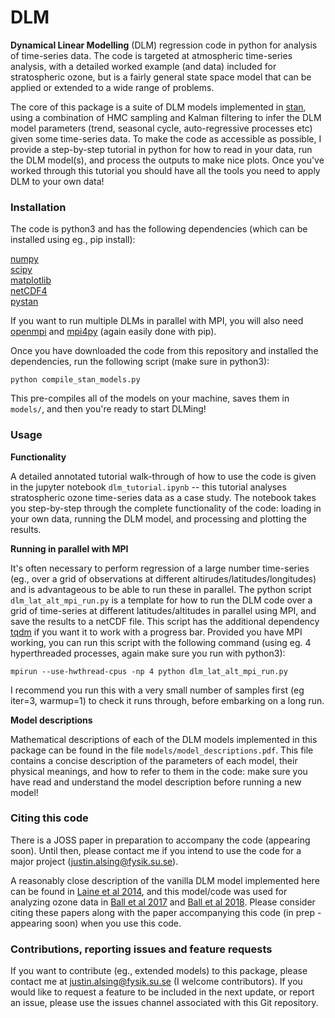 # DLM

**Dynamical Linear Modelling** (DLM) regression code in python for analysis of time-series data. The code is targeted at atmospheric time-series analysis, with a detailed worked example (and data) included for stratospheric ozone, but is a fairly general state space model that can be applied or extended to a wide range of problems.

The core of this package is a suite of DLM models implemented in [stan](https://mc-stan.org), using a combination of HMC sampling and Kalman filtering to infer the DLM model parameters (trend, seasonal cycle, auto-regressive processes etc) given some time-series data. To make the code as accessible as possible, I provide a step-by-step tutorial in python for how to read in your data, run the DLM model(s), and process the outputs to make nice plots. Once you've worked through this tutorial you should have all the tools you need to apply DLM to your own data!

### Installation

The code is python3 and has the following dependencies (which can be installed using eg., pip install):

[numpy](http://www.numpy.org)<br/>
[scipy](https://www.scipy.org)<br/>
[matplotlib](https://matplotlib.org)<br/>
[netCDF4](https://pypi.org/project/netcdf/)<br/>
[pystan](https://pystan.readthedocs.io/en/latest/)<br/>

If you want to run multiple DLMs in parallel with MPI, you will also need [openmpi](https://www.open-mpi.org) and [mpi4py](https://mpi4py.readthedocs.io/en/stable/install.html) (again easily done with pip).

Once you have downloaded the code from this repository and installed the dependencies, run the following script (make sure in python3):

`python compile_stan_models.py`

This pre-compiles all of the models on your machine, saves them in `models/`, and then you're ready to start DLMing!

### Usage

**Functionality**

A detailed annotated tutorial walk-through of how to use the code is given in the jupyter notebook `dlm_tutorial.ipynb` -- this tutorial analyses stratospheric ozone time-series data as a case study. The notebook takes you step-by-step through the complete functionality of the code: loading in your own data, running the DLM model, and processing and plotting the results.  

**Running in parallel with MPI**

It's often necessary to perform regression of a large number time-series (eg., over a grid of observations at different altirudes/latitudes/longitudes) and is advantageous to be able to run these in parallel. The python script `dlm_lat_alt_mpi_run.py` is a template for how to run the DLM code over a grid of time-series at different latitudes/altitudes in parallel using MPI, and save the results to a netCDF file. This script has the additional dependency [tqdm](https://tqdm.github.io) if you want it to work with a progress bar. Provided you have MPI working, you can run this script with the following command (using eg. 4 hyperthreaded processes, again make sure you run with python3):

`mpirun --use-hwthread-cpus -np 4 python dlm_lat_alt_mpi_run.py`

I recommend you run this with a very small number of samples first (eg iter=3, warmup=1) to check it runs through, before embarking on a long run.

**Model descriptions**

Mathematical descriptions of each of the DLM models implemented in this package can be found in the file `models/model_descriptions.pdf`. This file contains a concise description of the parameters of each model, their physical meanings, and how to refer to them in the code: make sure you have read and understand the model description before running a new model!

### Citing this code

There is a JOSS paper in preparation to accompany the code (appearing soon). Until then, please contact me if you intend to use the code for a major project (justin.alsing@fysik.su.se).

A reasonably close description of the vanilla DLM model implemented here can be found in [Laine et al 2014](https://www.atmos-chem-phys.net/14/9707/2014/acp-14-9707-2014.pdf), and this model/code was used for analyzing ozone data in [Ball et al 2017](https://www.research-collection.ethz.ch/handle/20.500.11850/202027) and [Ball et al 2018](https://www.atmos-chem-phys.net/18/1379/2018/acp-18-1379-2018.html). Please consider citing these papers along with the paper accompanying this code (in prep - appearing soon) when you use this code.

### Contributions, reporting issues and feature requests

If you want to contribute (eg., extended models) to this package, please contact me at justin.alsing@fysik.su.se (I welcome contributors). If you would like to request a feature to be included in the next update, or report an issue, please use the issues channel associated with this Git repository.

